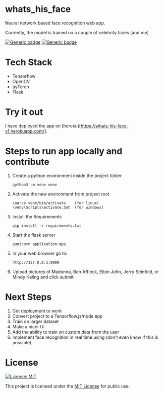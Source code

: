 # whats_his_face

Neural network based face recognition web app.

Currently, the model is trained on a couple of celebrity faces (and me)

[![Generic badge](https://img.shields.io/pypi/pyversions/Django)](https://shields.io/)
[![Generic badge](https://img.shields.io/badge/Version-1.0.0-green.svg)](https://shields.io/)



# Tech Stack

* Tensorflow
* OpenCV
* pyTorch
* Flask

# Try it out

I have deployed the app on (heroku)[https://whats-his-face-v1.herokuapp.com/]. 


# Steps to run app locally and contribute

1.  Create a python environment inside the project folder

        python3 -m venv venv

2.  Activate the new environment from project root

        source venv/bin/activate    (for linux)
        \venv\Scripts\activate.bat  (for windows)

3.  Install the Requirements

        pip install -r requirements.txt

4.  Start the flask server

        gunicorn application:app
    
5.  In your web browser go to:

        http://127.0.0.1:8000

6.  Upload pictures of Madonna, Ben Affleck, Elton John, Jerry Seinfeld, or Mindy Kaling and click submit

# Next Steps

1. Get deployment to work
2. Convert project to a Tensorflow.js/node app 
3. Train on larger dataset
4. Make a nicer UI
5. Add the ability to train on custom data from the user
6. Implement face recognition in real time using (don't even know if this is possible)



# License

[![License: MIT](https://img.shields.io/badge/License-MIT-yellow.svg)](https://opensource.org/licenses/MIT)

This project is licensed under the [MIT License](https://github.com/SiddhantNair/whats_his_face/blob/master/LICENSE) for public use.
